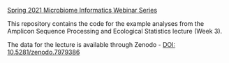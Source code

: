 [Spring 2021 Microbiome Informatics Webinar Series](https://coms.osu.edu/webinars-and-workshops/microbiome-informatics-webinar-series/spring-2021-microbiome-informatics)

This repository contains the code for the example analyses from the Amplicon Sequence Processing and Ecological Statistics lecture (Week 3).

The data for the lecture is available through Zenodo - [DOI: 10.5281/zenodo.7979386](https://doi.org/10.5281/zenodo.7979386)
